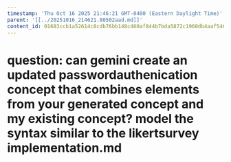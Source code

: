```yaml
---
timestamp: 'Thu Oct 16 2025 21:46:21 GMT-0400 (Eastern Daylight Time)'
parent: '[[../20251016_214621.80502aad.md]]'
content_id: 01683ccb1a52614c8cdb76bb148c460af844b7bda5872c1960db4aaf546fbd67
---
```


# question: can gemini create an updated passwordauthenication concept that combines elements from your generated concept and my existing concept? model the syntax similar to the likertsurvey implementation.md
